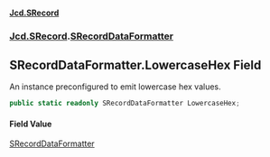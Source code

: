 #### [Jcd.SRecord](index.md 'index')
### [Jcd.SRecord](Jcd.SRecord.md 'Jcd.SRecord').[SRecordDataFormatter](Jcd.SRecord.SRecordDataFormatter.md 'Jcd.SRecord.SRecordDataFormatter')

## SRecordDataFormatter.LowercaseHex Field

An instance preconfigured to emit lowercase hex values.

```csharp
public static readonly SRecordDataFormatter LowercaseHex;
```

#### Field Value
[SRecordDataFormatter](Jcd.SRecord.SRecordDataFormatter.md 'Jcd.SRecord.SRecordDataFormatter')